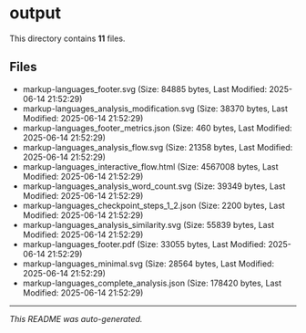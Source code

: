 # output

This directory contains **11** files.

## Files

- markup-languages_footer.svg (Size: 84885 bytes, Last Modified: 2025-06-14 21:52:29)
- markup-languages_analysis_modification.svg (Size: 38370 bytes, Last Modified: 2025-06-14 21:52:29)
- markup-languages_footer_metrics.json (Size: 460 bytes, Last Modified: 2025-06-14 21:52:29)
- markup-languages_analysis_flow.svg (Size: 21358 bytes, Last Modified: 2025-06-14 21:52:29)
- markup-languages_interactive_flow.html (Size: 4567008 bytes, Last Modified: 2025-06-14 21:52:29)
- markup-languages_analysis_word_count.svg (Size: 39349 bytes, Last Modified: 2025-06-14 21:52:29)
- markup-languages_checkpoint_steps_1_2.json (Size: 2200 bytes, Last Modified: 2025-06-14 21:52:29)
- markup-languages_analysis_similarity.svg (Size: 55839 bytes, Last Modified: 2025-06-14 21:52:29)
- markup-languages_footer.pdf (Size: 33055 bytes, Last Modified: 2025-06-14 21:52:29)
- markup-languages_minimal.svg (Size: 28564 bytes, Last Modified: 2025-06-14 21:52:29)
- markup-languages_complete_analysis.json (Size: 178420 bytes, Last Modified: 2025-06-14 21:52:29)

---
*This README was auto-generated.*
